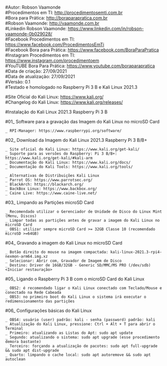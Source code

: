 #Autor: Robson Vaamonde<br>
#Procedimentos em TI: http://procedimentosemti.com.br<br>
#Bora para Prática: http://boraparapratica.com.br<br>
#Robson Vaamonde: http://vaamonde.com.br<br>
#Linkedin Robson Vaamonde: https://www.linkedin.com/in/robson-vaamonde-0b029028/<br>
#Facebook Procedimentos em TI: https://www.facebook.com/ProcedimentosEmTi<br>
#Facebook Bora para Prática: https://www.facebook.com/BoraParaPratica<br>
#Instagram Procedimentos em TI: https://www.instagram.com/procedimentoem<br>
#YouTUBE Bora Para Prática: https://www.youtube.com/boraparapratica<br>
#Data de criação: 27/09/2021<br>
#Data de atualização: 27/09/2021<br>
#Versão: 0.1<br>
#Testado e homologado no Raspberry Pi 3 B e Kali Linux 2021.3

#Site Oficial do Kali Linux: https://www.kali.org/<br>
#Changelog do Kali Linux: https://www.kali.org/releases/

#Instalação do Kali Linux 2021.3 Raspberry Pi 3 B

#01_ Software para a gravação das Imagem do Kali Linux no microSD Card

	_ RPI-Manager: https://www.raspberrypi.org/software/

#02_ Download da Imagem do Kali Linux 2021.3 Raspberry Pi 3 B/B+
		
	_ Site oficial do Kali Linux: https://www.kali.org/get-kali/
	_ Suporte para as versões do Raspberry: Pi 3 B/B+: https://www.kali.org/get-kali/#kali-arm
	_ Documentação do Kali Linux: https://www.kali.org/docs/
	_ Documentação do Kali Tools: https://www.kali.org/tools/

	_ Alternativas de Distribuições Kali Linux
	_ Parrot OS: https://www.parrotsec.org/
	_ BlackArch: https://blackarch.org/
	_ BackBox Linux: https://www.backbox.org/
	_ Caine Live: https://www.caine-live.net/

#03_ Limpando as Partições microSD Card

	_ Recomendado utilizar o Gerenciador de Unidade de Disco do Linux Mint (Menu, Discos)
	_ Limpar todas as partições antes de gravar a imagem do Kali Linux no microSD Card
	_ OBS1: utilizar sempre microSD Card >= 32GB Classe 10 (recomendado microSD >=64GB)

#04_ Gravando a imagem do Kali Linux no microSD Card

	_ Botão direito do mouse na imagem compactada: kali-linux-2021.3-rpi4-nexmon-arm64.img.xz
	_ Selecionar: Abrir com, Gravador de Imagem de Disco
	_ Destino: Driver de 16GB/32GB - Generic SD/MMC/MS PRO (/dev/sdb) <Iniciar restauração>

#05_ Ligando o Raspberry Pi 3 B com o microSD Card do Kali Linux
	
	_ OBS2: é recomendado ligar o Kali Linux conectado com Teclado/Mouse e conectado na Rede Cabeada
	_ OBS3: no primeiro boot do Kali Linux o sistema irá executar o redimensionamento das partições

#06_ Configurações básicas do Kali Linux

	_ OBS4: usuário (user) padrão: kali - senha (password) padrão: kali
	_ Atualização do Kali Linux, pressione: Ctrl + Alt + T para abrir o Terminal
	_ Primeiro: atualizando as Listas do Apt: sudo apt update
	_ Segundo: atualizando o sistema: sudo apt upgrade (esse procedimento demora bastante)
	_ Terceiro: forçando a atualização de pacotes: sudo apt full-upgrade && sudo apt dist-upgrade
	_ Quarto: limpando o cache local: sudo apt autoremove && sudo apt autoclean